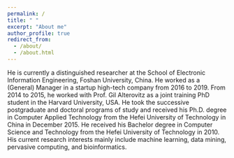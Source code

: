 ```yaml
---
permalink: /
title: " "
excerpt: "About me"
author_profile: true
redirect_from: 
  - /about/
  - /about.html
---
```


He is currently a distinguished researcher at the School of Electronic Information Engineering, Foshan University, China. He worked as a (General) Manager in a startup high-tech company from 2016 to 2019. From 2014 to 2015, he worked with Prof. Gil Alterovitz as a joint training PhD student in the Harvard University, USA. He took the successive postgraduate and doctoral programs of study and received his Ph.D. degree in Computer Applied Technology from the Hefei University of Technology in China in December 2015. He received his Bachelor degree in Computer Science and Technology from the Hefei University of Technology in 2010. His current research interests mainly include machine learning, data mining, pervasive computing, and bioinformatics. 
